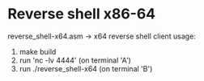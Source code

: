 # Reverse shell x86-64

reverse_shell-x64.asm -> x64 reverse shell client
usage:
1) make build
2) run 'nc -lv 4444' (on terminal 'A')
3) run ./reverse_shell-x64 (on terminal 'B')

